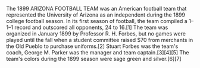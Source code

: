 The 1899 ARIZONA FOOTBALL TEAM was an American football team that represented the University of Arizona as an independent during the 1899 college football season. In its first season of football, the team compiled a 1–1–1 record and outscored all opponents, 24 to 16.[1] The team was organized in January 1899 by Professor R. H. Forbes, but no games were played until the fall when a student committee raised $70 from merchants in the Old Pueblo to purchase uniforms.[2] Stuart Forbes was the team's coach, George M. Parker was the manager and team captain.[3][4][5] The team's colors during the 1899 season were sage green and silver.[6][7]
